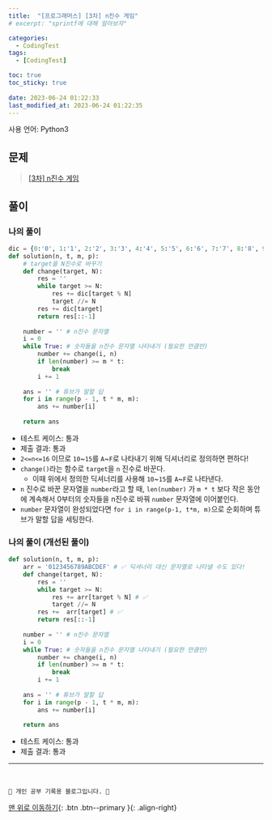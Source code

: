 ```yaml
---
title:  "[프로그래머스] [3차] n진수 게임"
# excerpt: "sprintf에 대해 알아보자"

categories:
  - CodingTest
tags:
  - [CodingTest]

toc: true
toc_sticky: true
 
date: 2023-06-24 01:22:33
last_modified_at: 2023-06-24 01:22:35
---
```


사용 언어: Python3

## 문제
> [[3차] n진수 게임](https://school.programmers.co.kr/learn/courses/30/lessons/17687#)

## 풀이
### 나의 풀이
```py
dic = {0:'0', 1:'1', 2:'2', 3:'3', 4:'4', 5:'5', 6:'6', 7:'7', 8:'8', 9:'9', 10:'A', 11:'B', 12:'C', 13:'D', 14:'E', 15:'F'}
def solution(n, t, m, p):
    # target을 N진수로 바꾸기
    def change(target, N):
        res = ''
        while target >= N:
            res += dic[target % N]
            target //= N
        res += dic[target]
        return res[::-1]
    
    number = '' # n진수 문자열
    i = 0
    while True: # 숫자들을 n진수 문자열 나타내기 (필요한 만큼만)
        number += change(i, n)
        if len(number) >= m * t:
            break
        i += 1
        
    ans = '' # 튜브가 말할 답
    for i in range(p - 1, t * m, m):
        ans += number[i]
    
    return ans
```
- 테스트 케이스: 통과
- 제출 결과: 통과
- `2<=n<=16` 이므로 `10`~`15`를 `A`~`F`로 나타내기 위해 딕셔너리로 정의하면 편하다!
- `change()`라는 함수로 `target`을 `n` 진수로 바꾼다.
    - 이때 위에서 정의한 딕셔너리를 사용해 `10`~`15`를 `A`~`F`로 나타낸다.
- `n` 진수로 바꾼 문자열을 `number`라고 할 때, `len(number)` 가 `m * t` 보다 작은 동안에 계속해서 0부터의 숫자들을 n진수로 바꿔 `number` 문자열에 이어붙인다.
- `number` 문자열이 완성되었다면 `for i in range(p-1, t*m, m)`으로 순회하며 튜브가 말할 답을 세팅한다.




### 나의 풀이 (개선된 풀이)
```py
def solution(n, t, m, p):
    arr = '0123456789ABCDEF' # ✅ 딕셔너리 대신 문자열로 나타낼 수도 있다!
    def change(target, N):
        res = ''
        while target >= N:
            res += arr[target % N] # ✅
            target //= N
        res +=  arr[target] # ✅
        return res[::-1]
    
    number = '' # n진수 문자열
    i = 0
    while True: # 숫자들을 n진수 문자열 나타내기 (필요한 만큼만)
        number += change(i, n)
        if len(number) >= m * t:
            break
        i += 1
        
    ans = '' # 튜브가 말할 답
    for i in range(p - 1, t * m, m):
        ans += number[i]
    
    return ans
```
- 테스트 케이스: 통과
- 제출 결과: 통과




***
<br>


    💛 개인 공부 기록용 블로그입니다. 👻

[맨 위로 이동하기](#){: .btn .btn--primary }{: .align-right}
